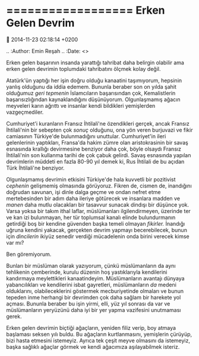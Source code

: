 ==================
Erken Gelen Devrim
==================

:date: 2014-11-23 02:18:14 +0200

.. :Author: Emin Reşah
.. :Date:   <>

Erken gelen başarının insanda yarattığı tahribat daha belirgin olabilir
ama erken gelen devrimin toplumdaki tahribatını ölçmek kolay değil.

Atatürk'ün yaptığı her işin doğru olduğu kanaatini taşımıyorum, hepsinin
yanlış olduğunu da iddia edemem. Bununla beraber son on yılda şahit
olduğumuz *geri tepmenin* İslamcıların başarısından çok, Kemalistlerin
başarısızlığından kaynaklandığını düşünüyorum. Olgunlaşmamış ağacın
meyveleri karın ağrıttı ve insanlar kendi bildikleri yemişlerden
vazgeçmediler.

Cumhuriyet'i kuranların Fransız İhtilali'ne özendikleri gerçek, ancak
Fransız İhtilali'nin bir sebepten çok *sonuç* olduğunu, ona yön veren
burjuvazi ve fikir camiasının Türkiye'de bulunmadığını unuttular.
Cumhuriyet'in ileri gelenlerinin yaptıkları, Fransa'da hakim zümre olan
aristokrasinin bir savaş esnasında krallığı devirmesine benziyor daha
çok, böyle olsaydı Fransız İhtilali'nin son kullanma tarihi de çok çabuk
gelirdi. Savaş esnasında yapılan devrimlerin müddeti en fazla 80-90 yıl
demek ki, Rus İhtilali de bu açıdan Türk İhtilali'ne benziyor.

Olgunlaşmamış devrimin etkisini Türkiye'de hala kuvvetli bir pozitivist
*cephenin* gelişmemiş olmasında görüyoruz. Fikren de, cismen de,
inandığını doğrudan savunan, işi dinle dalga geçme ve ondan nefret etme
mertebesinden bir adım daha ileriye götürecek ve insanlara madden ve
*manen* daha mutlu olacakları bir tasavvur sunacak dindışı bir düşünce
yok. Varsa yoksa bir takım ithal laflar, müslümanları ilgilendirmeyen,
üzerinde ter ve kan izi bulunmayan, her tür toplumsal kanalı elinde
bulundurmanın getirdiği boş bir kendine güvenden başka temeli olmayan
*fikirler.* İnandığı uğruna kendini yakacak, gerçekten devrim yapmayı
becerebilecek, bunun için *dincilerin* ikiyüz senedir verdiği
mücadelenin onda birini verecek kimse var mı?

Ben göremiyorum.

Bunları bir müslüman olarak yazıyorum, çünkü müslümanların da aynı
tehlikenin çemberinde, kurulu düzenin hoş yastıklarıyla kendilerini
kandırmaya meylettikleri kanaatindeyim. Müslümanların avantajı dünyaya
yabancılıkları ve kendilerini isbat gayretleri, müslümanların *da*
medeni olduklarını, olabileceklerini göstermek mecburiyetinde olmaları
ve bunun tepeden inme herhangi bir devrimden çok daha sağlam bir
harekete yol açması. Bununla beraber bu işin yirmi, elli, yüz yıl
sonrası da var ve müslümanların yeryüzünü daha iyi bir yer yapma
vazifesini unutmaması gerek.

Erken gelen devrimin biçtiği ağaçların, yeniden filiz verip, boy atmaya
başlaması seksen yılı buldu. Bu ağaçların kurtlanmasını, yemişlerin
çürüyüp, bizi hasta etmesini istemeyiz. Ayrıca tek çeşit meyve olmasını
da istemeyiz, başka sağlıklı ağaçlar görmek ve kendi ağacımıza
aşılayabilmek isteriz.

